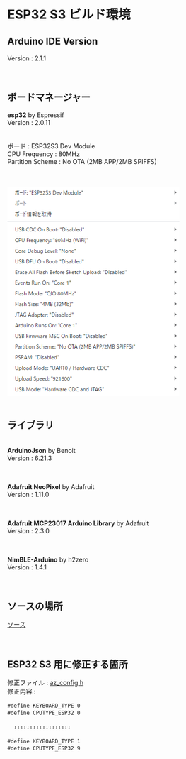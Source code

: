 # ESP32 S3 ビルド環境

## Arduino IDE Version
 Version : 2.1.1<br>
<br><br>

## ボードマネージャー
 <b>esp32</b> by Espressif<br>
 Version : 2.0.11<br>
<br><br>
 ボード : ESP32S3 Dev Module<br>
 CPU Frequency : 80MHz<br>
 Partition Scheme : No OTA (2MB APP/2MB SPIFFS)<br>
<br><br>

![ボード設定ESP32S3](/docs/img/board_esp32s3.png)
<br><br>

## ライブラリ
<br>
 <b>ArduinoJson</b> by Benoit<br>
 Version : 6.21.3<br>
<br><br>

 <b>Adafruit NeoPixel</b> by Adafruit<br>
 Version : 1.11.0<br>
<br><br>

 <b>Adafruit MCP23017 Arduino Library</b> by Adafruit<br>
 Version : 2.3.0<br>
<br><br>

 <b>NimBLE-Arduino</b> by h2zero<br>
 Version : 1.4.1<br>
<br><br>

## ソースの場所

<a href="/firmware/az_keyboard/">ソース</a><br>
<br><br>

## ESP32 S3 用に修正する箇所

 修正ファイル : <a href="/firmware/az_keyboard/az_config.h">az_config.h</a><br>
 修正内容 : <br>
```
#define KEYBOARD_TYPE 0
#define CPUTYPE_ESP32 0

  ↓↓↓↓↓↓↓↓↓↓↓↓↓↓↓↓↓↓

#define KEYBOARD_TYPE 1
#define CPUTYPE_ESP32 9
```
